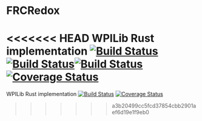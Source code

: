 # FRCRedox
<<<<<<< HEAD
WPILib Rust implementation
[![Build Status](https://travis-ci.org/OpenFRC/FRCRedox.svg?branch=master)](https://travis-ci.org/OpenFRC/FRCRedox)[![Build Status](https://img.shields.io/github/forks/OpenFRC/FRCRedox.svg)](https://github.com/OpenFRC/FRCRedox)[![Build Status](https://img.shields.io/github/stars/OpenFRC/FRCRedox.svg)](https://github.com/OpenFRC/FRCRedox)
[![Coverage Status](https://coveralls.io/repos/github/OpenFRC/FRCRedox/badge.svg?branch=master)](https://coveralls.io/github/OpenFRC/FRCRedox?branch=master)
=======
WPILib Rust implementation [![Build Status](https://travis-ci.org/OpenFRC/FRCRedox.svg?branch=master)](https://travis-ci.org/OpenFRC/FRCRedox) [![Coverage Status](https://coveralls.io/repos/github/OpenFRC/FRCRedox/badge.svg?branch=master)](https://coveralls.io/github/OpenFRC/FRCRedox?branch=master)
>>>>>>> a3b20499cc5fcd37854cbb2901aef6d19e1f9eb0
